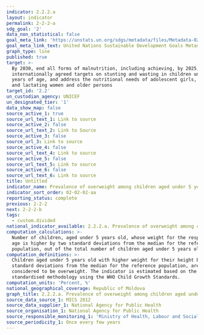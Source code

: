 ```yaml
---
indicator: 2.2.2.a
layout: indicator
permalink: 2-2-2-a
sdg_goal: '2'
data_non_statistical: false
goal_meta_link: 'https://unstats.un.org/sdgs/metadata/files/Metadata-02-02-02a.pdf'
goal_meta_link_text: United Nations Sustainable Development Goals Metadata (pdf 232kB)
graph_type: line
published: true
target: >-
  By 2030, end all forms of malnutrition, including achieving, by 2025, the
  internationally agreed targets on stunting and wasting in children under 5
  years of age, and address the nutritional needs of adolescent girls, pregnant
  and lactating women and older persons
target_id: '2.2'
un_custodian_agency: UNICEF
un_designated_tier: '1'
data_show_map: false
source_active_1: true
source_url_text_1: Link to source
source_active_2: false
source_url_text_2: Link to Source
source_active_3: false
source_url_3: Link to source
source_active_4: false
source_url_text_4: Link to source
source_active_5: false
source_url_text_5: Link to source
source_active_6: false
source_url_text_6: Link to source
title: Untitled
indicator_name: Prevalence of overweight among children aged under 5 years old
indicator_sort_order: 02-02-02-aa
reporting_status: complete
previous: 2-2-2
next: 2-2-2-b
tags:
  - custom.divided
national_indicator_available: 2.2.2.a. Prevalence of overweight among children aged under 5 years old
computation_calculations: >-
  Number of children, aged under 5 years old, whose weight for the respective
  age is higher by two standard deviations from the median for the reference
  population, out of the total number of children aged under 5 years old.
computation_definitions: >-
  Children aged under 5 years old with higher weight for their height by two
  standard deviations from the median for the reference population, are
  considered to be overweight. The indicator is estimated based on the
  standardised methodology using the WHO Child Growth Standards.
computation_units: 'Percent, %'
national_geographical_coverage: Republic of Moldova
graph_title: 2.2.2.a. Prevalence of overweight among children aged under 5 years old
source_data_source_1: MICS 2012
source_data_supplier_1: National Agency for Public Health
source_organisation_1: National Agency for Public Health
source_responsible_monitoring_1: 'Ministry of Health, Labour and Social Protection'
source_periodicity_1: Once every few years
---
```

